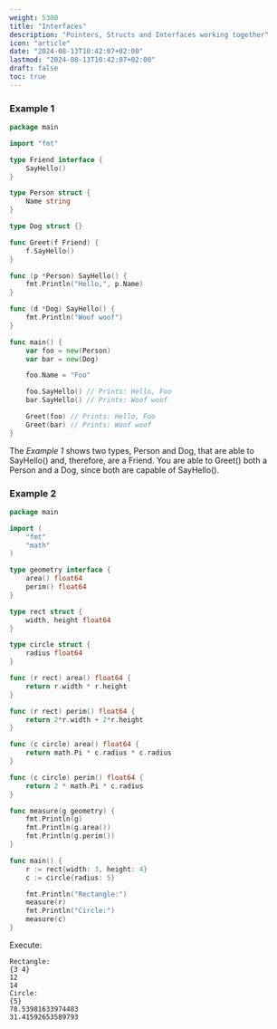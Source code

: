 ```yaml
---
weight: 5300
title: "Interfaces"
description: "Pointers, Structs and Interfaces working together"
icon: "article"
date: "2024-08-13T10:42:07+02:00"
lastmod: "2024-08-13T10:42:07+02:00"
draft: false
toc: true
---
```


### Example 1

```go
package main

import "fmt"

type Friend interface {
	SayHello()
}

type Person struct {
	Name string
}

type Dog struct {}

func Greet(f Friend) {
	f.SayHello()
}

func (p *Person) SayHello() {
	fmt.Println("Hello,", p.Name)
}

func (d *Dog) SayHello() {
	fmt.Println("Woof woof")
}

func main() {
	var foo = new(Person)
	var bar = new(Dog)

	foo.Name = "Foo"

	foo.SayHello() // Prints: Hello, Foo
	bar.SayHello() // Prints: Woof woof

	Greet(foo) // Prints: Hello, Foo
	Greet(bar) // Prints: Woof woof
}
```

The *Example 1* shows two types, Person and Dog, that are able to SayHello() and, therefore, are a Friend. You are able to Greet() both a Person and a Dog, since both are capable of SayHello().

### Example 2

```go
package main

import (
	"fmt"
	"math"
)

type geometry interface {
	area() float64
	perim() float64
}

type rect struct {
	width, height float64
}

type circle struct {
	radius float64
}

func (r rect) area() float64 {
	return r.width * r.height
}

func (r rect) perim() float64 {
	return 2*r.width + 2*r.height
}

func (c circle) area() float64 {
	return math.Pi * c.radius * c.radius
}

func (c circle) perim() float64 {
	return 2 * math.Pi * c.radius
}

func measure(g geometry) {
	fmt.Println(g)
	fmt.Println(g.area())
	fmt.Println(g.perim())
}

func main() {
	r := rect{width: 3, height: 4}
	c := circle{radius: 5}

	fmt.Println("Rectangle:")
	measure(r)
	fmt.Println("Circle:")
	measure(c)
}
```

Execute:

```
Rectangle:
{3 4}
12
14
Circle:
{5}
78.53981633974483
31.41592653589793
```
